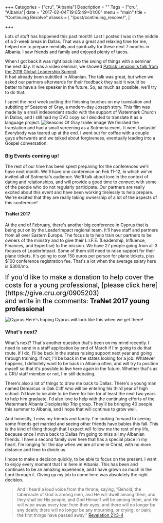 +++
Categories = ["cru", "Albania"]
Description = ""
Tags = ["cru", "Albania"]
date = "2017-02-04T19:05:49+01:00"
menu = "main"
title = "Continuing Resolve"
aliases = [
  "/post/continuing_resolve/",
]

+++

Lots of stuff has happened this past month!  Last I posted I was in the middle
of a 2-week break in Dallas.  That was a great and relaxing time for me, helped
me to prepare mentally and spiritually for these next 7 months in Albania. I
saw friends and family and enjoyed plenty of tacos.

When I got back it was right back into the swing of things with a seminar the
next day.  It was a video seminar, we showed [Patrick Lencioni's talk from the
2016 Global Leadership Summit](http://www.willowcreek.com/events/leadership/2016-domestic-b/#faculty#PatrickLencioni).  
It had already been subtitled in Albanian.  The talk was great, but when we
asked our partners afterwards for their feedback they said it would be better
to have a live speaker in the future.  So, as much as possible, we'll try to
do that.

I spent the next week putting the finishing touches on my translation and
subtitling of Seasons of Gray, a modern-day Joseph story.  This film was made
by a small independent studio with the support of Watermark Church in Dallas,
and I still had my DVD copy so I decided to translate it as a language project.
![Seasons Of Gray trailer image](/images/sograydvd_bottom.640x.jpg)
We finished the translation and had a small screening as a Sotmeria event.
It went fantastic!  Everybody was teared up at the end.  I went out for coffee
with a couple guys afterwards and we talked about forgiveness, eventually
leading into a Gospel conversation.

### Big Events coming up!

The rest of our time has been spent preparing for the conferences we'll have
next month.  We'll have one conference on Feb 11-12, in which we've invited
all of Sotmeria's audience.  We'll talk about love in the context of dating
and relationships, and will provide a good time to connect with some of the
people who do not regularly participate.  Our partners are really excited
about this event and have been working tirelessly to help prepare.  We're
excited that they are really taking ownership of a lot of the aspects of this
conference!

#### TraNet 2017

At the end of February, there's another big conference in Cyprus that is being
put on by the LeaderImpact regional team.  It'll have staff and partners from
all over Eastern Europe.  The focus is to help train our partners to be owners
of the ministry and to give their L.I.F.E. (Leadership, Influence, Finances, and Expertise) to the mission.  We have 27 people going from all 3 focuses of LeaderImpact.  Some of them still need to raise support for their plane tickets.  It's going to cost 150 euros per person for plane tickets, plus $100 conference registration fee.  That's a lot when the average salary here is $300/mo.  

<span style="font-size:16pt; color:black">
If you'd like to make a donation to help cover the costs for a young professional, [please click here](https://give.cru.org/0905203)<br/> and write in the comments: <b>TraNet 2017 young professional</b>
</span>

![Cyprus](/images/cyprus.640x.jpg)
Here's hoping Cyprus will look like this when we get there!

### What's next?

What's next?  That's another question that's been on my mind recently.  I need
to send in a staff application by end of March if I'm going to do that route.
If I do, I'll be back in the states raising support next year and going through
training.  If not, I'll be back in the states looking for a job.  Whatever
happens, I definitely want to be back in Albania often, and will try to
position myself so that it's possible to live here again in the future.
Whether that's as a CRU staff member or not, I'm still debating.

There's also a lot of things to draw me back to Dallas.  There's a young man
named Demarcus in Oak Cliff who will be entering his third year of high school.
I'd love to be able to be there for him for at least the next two years to
help him graduate.  I'd also love to help with the continuing efforts of the
Watermark Albania Discipleship Trip group.  They'll be bringing 40 people this
summer to Albania, and I hope that will continue to grow well.

And honestly, I miss my friends and family.  I'm looking forward to seeing some
friends get married and seeing other friends have babies this fall.  This is
the kind of thing though that I expect will follow me the rest of my life,
because once I move back to Dallas I'm going to miss all my Albanian friends.
I have a second family over here that has a special place in my heart.  I'm longing for the day when we are all one in Christ, with no more distance
and time to divide us.

I hope to make a decision quickly, to be able to focus on the present.  I want
to enjoy every moment that I'm here in Albania.  This has been and continues
to be an amazing experience, and I have grown so much in the Lord through it.
Giving up my job to come here was absolutely the right decision.

> And I heard a loud voice from the throne, saying, "Behold, the tabernacle
> of God is among men, and He will dwell among them, and they shall be His
> people, and God Himself will be among them,
> and He will wipe away every tear from their eyes; and there will no longer
> be any death; there will no longer be any mourning, or crying, or pain; the
> first things have passed away." <span class="source"><a href="http://biblehub.com/niv/revelation/21.htm">Revelation 21:3-4</a></span>
